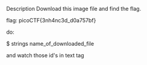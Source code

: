 Description
Download this image file and find the flag.

flag: picoCTF{3nh4nc3d_d0a757bf}

do:

$ strings name_of_downloaded_file

and watch those id's in text tag
